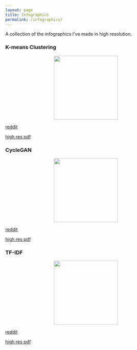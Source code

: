```yaml
---
layout: page
title: Infographics
permalink: /infographics/
---
```


A collection of the infographics I've made in high resolution. 

### K-means Clustering

<center>
<img src="https://drive.google.com/uc?id=1tphu2c6bg590Izs7vy_YH_9WuPs30cIl" align="center" width="200" />
</center>

[reddit](https://www.reddit.com/r/learnmachinelearning/comments/kipra3/i_made_an_infographic_to_summarise_kmeans/)

[high res pdf](https://drive.google.com/file/d/1tphu2c6bg590Izs7vy_YH_9WuPs30cIl/view?usp=sharing)

### CycleGAN

<center>
<img src="https://drive.google.com/uc?id=1JcCmFo8wpt-i7JUv_Mcp30ZAv5KOZj48" align="center" width="200" />
</center>

[reddit](https://www.reddit.com/r/learnmachinelearning/comments/jblogq/i_made_an_infographic_to_help_me_remember_the/)

[high res pdf](https://drive.google.com/file/d/1JcCmFo8wpt-i7JUv_Mcp30ZAv5KOZj48/view?usp=sharing)

### TF-IDF

<center>
<img src="https://drive.google.com/uc?id=1jD4mLglppzfyWh00DzGeJTm-6_Xn0QgP" align="center" width="200" />
</center>

[reddit](https://www.reddit.com/r/learnmachinelearning/comments/gway54/i_made_an_infographic_to_help_me_remember_how/)

[high res pdf](https://drive.google.com/file/d/1jD4mLglppzfyWh00DzGeJTm-6_Xn0QgP/view?usp=sharing)

